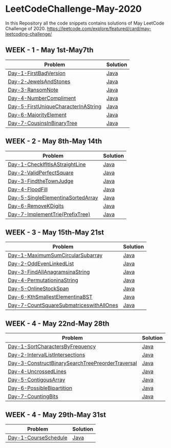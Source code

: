 # LeetCodeChallenge-May-2020
In this Repository all the code snippets contains solutions of May LeetCode Challenge of 2020.
https://leetcode.com/explore/featured/card/may-leetcoding-challenge/

## WEEK - 1 - May 1st-May7th
Problem | Solution
------- | --------
[Day-1-FirstBadVersion](https://leetcode.com/explore/challenge/card/may-leetcoding-challenge/534/week-1-may-1st-may-7th/3316/) | [Java](https://github.com/saisreeharishnune/LeetCodeChallenge-May-2020/blob/master/Week1/Day-1-FirstBadVersion.java)
[Day-2-JewelsAndStones](https://leetcode.com/explore/challenge/card/may-leetcoding-challenge/534/week-1-may-1st-may-7th/3317/) | [Java](https://github.com/saisreeharishnune/LeetCodeChallenge-May-2020/blob/master/Week1/Day-2-JewelsandStones.java)
[Day-3-RansomNote](https://leetcode.com/explore/challenge/card/may-leetcoding-challenge/534/week-1-may-1st-may-7th/3318/) | [Java](https://github.com/saisreeharishnune/LeetCodeChallenge-May-2020/blob/master/Week1/Day-3-RansomNote.java)
[Day-4-NumberCompliment](https://leetcode.com/explore/challenge/card/may-leetcoding-challenge/534/week-1-may-1st-may-7th/3319/) | [Java](https://github.com/saisreeharishnune/LeetCodeChallenge-May-2020/blob/master/Week1/Day-4-NumberComplement.java)
[Day-5-FirstUniqueCharacterInAString](https://leetcode.com/explore/challenge/card/may-leetcoding-challenge/534/week-1-may-1st-may-7th/3320/) | [Java](https://github.com/saisreeharishnune/LeetCodeChallenge-May-2020/blob/master/Week1/Day-5-FirstUniqueCharacterinaString.java)
[Day-6-MajorityElement](https://leetcode.com/explore/challenge/card/may-leetcoding-challenge/534/week-1-may-1st-may-7th/3321/) | [Java](https://github.com/saisreeharishnune/LeetCodeChallenge-May-2020/blob/master/Week1/Day-6-CousinsinBinaryTree.java)
[Day-7-CousinsInBinaryTree](https://leetcode.com/explore/challenge/card/may-leetcoding-challenge/534/week-1-may-1st-may-7th/3322/) | [Java](https://github.com/saisreeharishnune/LeetCodeChallenge-May-2020/blob/master/Week1/Day-7-MajorityElement.java)

## WEEK - 2 - May 8th-May 14th
Problem | Solution
------- | --------
[Day-1-CheckIfItIsAStraightLine](https://leetcode.com/explore/challenge/card/may-leetcoding-challenge/535/week-2-may-8th-may-14th/3323/) | [Java](https://github.com/saisreeharishnune/LeetCodeChallenge-May-2020/blob/master/Week2/Day-1-CheckIfItIsaStraightLine.java)
[Day-2-ValidPerfectSquare](https://leetcode.com/explore/challenge/card/may-leetcoding-challenge/535/week-2-may-8th-may-14th/3324/) | [Java](https://github.com/saisreeharishnune/LeetCodeChallenge-May-2020/blob/master/Week2/Day-2-ValidPerfectSquare.java)
[Day-3-FindtheTownJudge](https://leetcode.com/explore/featured/card/may-leetcoding-challenge/535/week-2-may-8th-may-14th/3325/) | [Java](https://github.com/saisreeharishnune/LeetCodeChallenge-May-2020/blob/master/Week2/Day-3-FindtheTownJudge.java)
[Day-4-FloodFill](https://leetcode.com/explore/featured/card/may-leetcoding-challenge/535/week-2-may-8th-may-14th/3326/) | [Java](https://github.com/saisreeharishnune/LeetCodeChallenge-May-2020/blob/master/Week2/Day-4-FloodFill.java)
[Day-5-SingleElementinaSortedArray](https://leetcode.com/explore/featured/card/may-leetcoding-challenge/535/week-2-may-8th-may-14th/3327/) | [Java](https://github.com/saisreeharishnune/LeetCodeChallenge-May-2020/blob/master/Week2/Day-5-SingleElementinaSortedArray.java)
[Day-6-RemoveKDigits](https://leetcode.com/explore/featured/card/may-leetcoding-challenge/535/week-2-may-8th-may-14th/3328/) | [Java](https://github.com/saisreeharishnune/LeetCodeChallenge-May-2020/blob/master/Week2/Day-6-RemoveKDigits.java)
[Day-7-ImplementTrie(PrefixTree)](https://leetcode.com/explore/featured/card/may-leetcoding-challenge/535/week-2-may-8th-may-14th/3329/) | [Java](https://github.com/saisreeharishnune/LeetCodeChallenge-May-2020/blob/master/Week2/Day-7-ImplementTrie(PrefixTree).java)

## WEEK - 3 - May 15th-May 21st
Problem | Solution
------- | --------
[Day-1-MaximumSumCircularSubarray](https://leetcode.com/explore/challenge/card/may-leetcoding-challenge/536/week-3-may-15th-may-21st/3330/) | [Java](https://github.com/saisreeharishnune/LeetCodeChallenge-May-2020/blob/master/Week3/Day-1-MaximumSumCircularSubarray.java)
[Day-2-OddEvenLinkedList](https://leetcode.com/explore/challenge/card/may-leetcoding-challenge/536/week-3-may-15th-may-21st/3331/) | [Java](https://github.com/saisreeharishnune/LeetCodeChallenge-May-2020/blob/master/Week3/Day-2-OddEvenLinkedList.java)
[Day-3-FindAllAnagramsinaString](https://leetcode.com/explore/challenge/card/may-leetcoding-challenge/536/week-3-may-15th-may-21st/3332/) | [Java](https://github.com/saisreeharishnune/LeetCodeChallenge-May-2020/blob/master/Week3/Day-3-FindAllAnagramsinaString.java)
[Day-4-PermutationinaString](https://leetcode.com/explore/challenge/card/may-leetcoding-challenge/536/week-3-may-15th-may-21st/3333/) | [Java](https://github.com/saisreeharishnune/LeetCodeChallenge-May-2020/blob/master/Week3/Day-4-PermutationinaString.java)
[Day-5-OnlineStockSpan](https://leetcode.com/explore/challenge/card/may-leetcoding-challenge/536/week-3-may-15th-may-21st/3334/) | [Java](https://github.com/saisreeharishnune/LeetCodeChallenge-May-2020/blob/master/Week3/Day-5-OnlineStockSpan.java)
[Day-6-KthSmallestElementinaBST](https://leetcode.com/explore/challenge/card/may-leetcoding-challenge/536/week-3-may-15th-may-21st/3335/) | [Java](https://github.com/saisreeharishnune/LeetCodeChallenge-May-2020/blob/master/Week3/Day-6-KthSmallestElementinaBST.java)
[Day-7-CountSquareSubmatriceswithAllOnes](https://leetcode.com/explore/challenge/card/may-leetcoding-challenge/536/week-3-may-15th-may-21st/3336/) | [Java](https://github.com/saisreeharishnune/LeetCodeChallenge-May-2020/blob/master/Week3/Day-7-CountSquareSubmatriceswithAllOnes.java)

## WEEK - 4 - May 22nd-May 28th
Problem | Solution
------- | --------
[Day-1-SortCharactersByFrequency](https://leetcode.com/explore/featured/card/may-leetcoding-challenge/537/week-4-may-22nd-may-28th/3337/) | [Java](https://github.com/saisreeharishnune/LeetCodeChallenge-May-2020/blob/master/Week4/Day-1-SortCharactersByFrequency.java)
[Day-2-IntervalListIntersections](https://leetcode.com/explore/featured/card/may-leetcoding-challenge/537/week-4-may-22nd-may-28th/3338/) | [Java](https://github.com/saisreeharishnune/LeetCodeChallenge-May-2020/blob/master/Week4/Day-2-IntervalListIntersections.java)
[Day-3-ConstructBinarySearchTreePreorderTraversal](https://leetcode.com/explore/featured/card/may-leetcoding-challenge/537/week-4-may-22nd-may-28th/3339/) | [Java](https://github.com/saisreeharishnune/LeetCodeChallenge-May-2020/blob/master/Week4/Day-3-ConstructBinarySearchTreefromPreorderTraversal.java)
[Day-4-UncrossedLines](https://leetcode.com/explore/featured/card/may-leetcoding-challenge/537/week-4-may-22nd-may-28th/3340/) | [Java](https://github.com/saisreeharishnune/LeetCodeChallenge-May-2020/blob/master/Week4/Day-4-UncrossedLines.java)
[Day-5-ContigousArray](https://leetcode.com/explore/featured/card/may-leetcoding-challenge/537/week-4-may-22nd-may-28th/3341/) | [Java](https://github.com/saisreeharishnune/LeetCodeChallenge-May-2020/blob/master/Week4/Day-5-ContigousArray.java)
[Day-6-PossibleBipartition](https://leetcode.com/explore/featured/card/may-leetcoding-challenge/537/week-4-may-22nd-may-28th/3342/) | [Java](https://github.com/saisreeharishnune/LeetCodeChallenge-May-2020/blob/master/Week4/Day-6-PossibleBipartition.java)
[Day-7-CountingBits](https://leetcode.com/explore/featured/card/may-leetcoding-challenge/537/week-4-may-22nd-may-28th/3343/) | [Java](https://github.com/saisreeharishnune/LeetCodeChallenge-May-2020/blob/master/Week4/Day-7-CountingBits.java)

## WEEK - 4 - May 29th-May 31st
Problem | Solution
------- | --------
[Day-1-CourseSchedule](https://leetcode.com/explore/featured/card/may-leetcoding-challenge/538/week-5-may-29th-may-31st/3344/) | [Java](https://github.com/saisreeharishnune/LeetCodeChallenge-May-2020/blob/master/Week4/Day-1-CourseSchedule.java)




